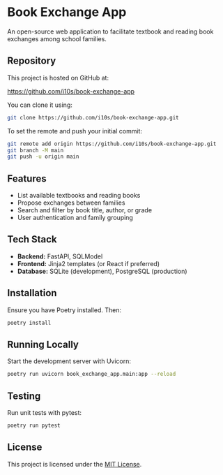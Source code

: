# Book Exchange App

An open-source web application to facilitate textbook and reading book exchanges among school families.

## Repository

This project is hosted on GitHub at:

https://github.com/i10s/book-exchange-app

You can clone it using:

```bash
git clone https://github.com/i10s/book-exchange-app.git
```

To set the remote and push your initial commit:

```bash
git remote add origin https://github.com/i10s/book-exchange-app.git
git branch -M main
git push -u origin main
```

## Features

- List available textbooks and reading books
- Propose exchanges between families
- Search and filter by book title, author, or grade
- User authentication and family grouping

## Tech Stack

- **Backend:** FastAPI, SQLModel
- **Frontend:** Jinja2 templates (or React if preferred)
- **Database:** SQLite (development), PostgreSQL (production)

## Installation

Ensure you have Poetry installed. Then:

```bash
poetry install
``` 

## Running Locally

Start the development server with Uvicorn:

```bash
poetry run uvicorn book_exchange_app.main:app --reload
```

## Testing

Run unit tests with pytest:

```bash
poetry run pytest
```

## License

This project is licensed under the [MIT License](LICENSE).
